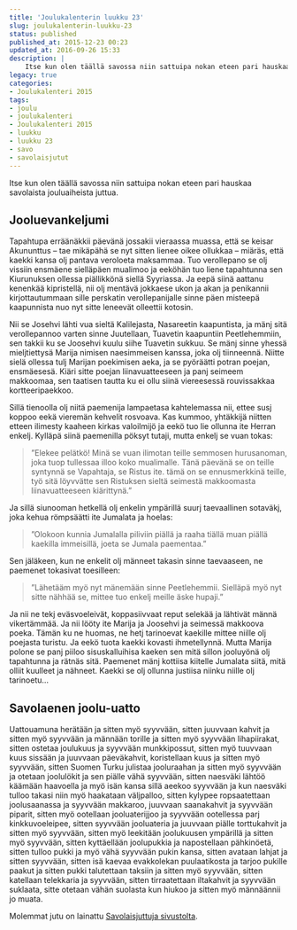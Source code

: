 ```yaml
---
title: 'Joulukalenterin luukku 23'
slug: joulukalenterin-luukku-23
status: published
published_at: 2015-12-23 00:23
updated_at: 2016-09-26 15:33
description: |
    Itse kun olen täällä savossa niin sattuipa nokan eteen pari hauskaa savolaista jouluaiheista juttua.
legacy: true
categories:
- Joulukalenteri 2015
tags:
- joulu
- joulukalenteri
- Joulukalenteri 2015
- luukku
- luukku 23
- savo
- savolaisjutut
---
```


<p>Itse kun olen täällä savossa niin sattuipa nokan eteen pari hauskaa savolaista jouluaiheista juttua.</p>
<h2>Jooluevankeljumi</h2>
<p>Tapahtupa erräänäkkii päevänä jossakii vieraassa muassa, että se keisar Akununttus &#8211; tae mikäpähä se nyt sitten lienee oikee ollukkaa &#8211; miäräs, että kaekki kansa olj pantava veroloeta maksammaa. Tuo verollepano se olj vissiin ensmäene sielläpäen mualimoo ja eeköhän tuo liene tapahtunna sen Kiurunuksen ollessa piällikkönä siellä Syyriassa. Ja eepä siinä aattanu kenenkää kipristellä, nii olj mentävä jokkaese ukon ja akan ja penikannii kirjottautummaan sille perskatin verollepanijalle sinne päen misteepä kaapunnista nuo nyt sitte leneevät olleettii kotosin.</p>
<p>Nii se Josehvi lähti vua sieltä Kalilejasta, Nasareetin kaapuntista, ja mänj sitä verollepannoo varten sinne Juutellaan, Tuavetin kaapuntiin Peetlehemmiin, sen takkii ku se Joosehvi kuulu siihe Tuavetin sukkuu. Se mänj sinne yhessä mieljtiettysä Marija nimisen naesimmeisen kanssa, joka olj tiinneennä. Niitte sielä ollessa tulj Marijan poekimisen aeka, ja se pyöräätti potran poejan, ensmäesesä. Kiäri sitte poejan liinavuatteeseen ja panj seimeem makkoomaa, sen taatisen tautta ku ei ollu siinä viereesessä rouvissakkaa kortteeripaekkoo.</p>
<p>Sillä tienoolla olj niitä paemenija lampaetasa kahtelemassa nii, ettee susj koppoo eekä vieremän kehvelit rosvoava. Kas kummoo, yhtäkkijä niitten etteen ilimesty kaaheen kirkas valoilmijö ja eekö tuo lie ollunna ite Herran enkelj. Kylläpä siinä paemenilla pöksyt tutaji, mutta enkelj se vuan tokas:</p>
<blockquote><p>&#8221;Elekee pelätkö! Minä se vuan ilimotan teille semmosen hurusanoman, joka tuop tullessaa illoo koko mualimalle. Tänä päevänä se on teille syntynnä se Vapahtaja, se Ristus ite. tämä on se ennusmerkkinä teille, työ sitä löyvvätte sen Ristuksen sieltä seimestä makkoomasta liinavuatteeseen kiärittynä.&#8221;</p></blockquote>
<p>Ja sillä siunooman hetkellä olj enkelin ympärillä suurj taevaallinen sotaväkj, joka kehua römpsäätti ite Jumalata ja hoelas:</p>
<blockquote><p>&#8221;Olokoon kunnia Jumalalla piliviin piällä ja raaha tiällä muan piällä kaekilla immeisillä, joeta se Jumala paementaa.&#8221;</p></blockquote>
<p>Sen jäläkeen, kun ne enkelit olj männeet takasin sinne taevaaseen, ne paemenet tokasivat toesilleen:</p>
<blockquote><p>&#8221;Lähetääm myö nyt mänemään sinne Peetlehemmii. Sielläpä myö nyt sitte nähhää se, mittee tuo enkelj meille äske hupaji.&#8221;</p></blockquote>
<p>Ja nii ne tekj eväsvoeleivät, koppasiivvaat reput selekää ja lähtivät männä vikertämmää. Ja nii lööty ite Marija ja Joosehvi ja seimessä makkoova poeka. Tämän ku ne huomas, ne hetj tarinoevat kaekille mittee niille olj poejasta turistu. Ja eekö tuota kaekki kovasti ihmetellynnä. Mutta Marija polone se panj piiloo sisuskalluihisa kaeken sen mitä sillon jooluyönä olj tapahtunna ja rätnäs sitä. Paemenet mänj kottiisa kiitelle Jumalata siitä, mitä olliit kuulleet ja nähneet. Kaekki se olj ollunna justiisa niinku niille olj tarinoetu&#8230;</p>
<h2>Savolaenen joolu-uatto</h2>
<p>Uattouamuna herätään ja sitten myö syyvvään, sitten juuvvaan kahvit ja sitten myö syyvvään ja männään torille ja sitten myö syyvvään lihapiirakat, sitten ostetaa joulukuus ja syyvvään munkki­possut, sitten myö tuuvvaan kuus sissään ja juuvvaan päeväkahvit, koristellaan kuus ja sitten myö syyvvään, sitten Suomen Turku julistaa jooluraahan ja sitten myö syyvvään ja otetaan joolulökit ja sen piälle vähä syyvvään, sitten naesväki lähtöö käämään haavoella ja myö isän kansa sillä aeekoo syyvvään ja kun naesväki tulloo takasi niin myö haakataan väljpalloo, sitten kylypee ropsaatettaan joolusaanassa ja syyvvään makkaroo, juuvvaan saana­kahvit ja syyvvään piparit, sitten myö ootellaan joolu­aterijjoo ja syyvvään ootellessa parj kinkkuvoeleipee, sitten syyvvään joolu­ateria ja juuvvaan piälle torttukahvit ja sitten myö syyvvään, sitten myö leekitään joolukuusen ympärillä ja sitten myö syyvvään, sitten kyttäellään joolupukkia ja napostellaan pähkinöetä, sitten tulloo pukki ja myö vähä syyvvään pukin kansa, sitten avataan lahjat ja sitten syyvvään, sitten isä kaevaa evak­kolekan puulaatikosta ja tarjoo pukille paakut ja sitten pukki talutettaan taksiin ja sitten myö syyvvään, sitten katellaan telekkaria ja syyvvään, sitten tirraatettaan iltakahvit ja syyvvään suklaata, sitte otetaan vähän suolasta kun hiukoo ja sitten myö männäännii jo muata.</p>
<p>Molemmat jutu on lainattu <a href="http://users.jyu.fi/~kirkopo/savo/">Savolaisjuttuja sivustolta</a>.</p>